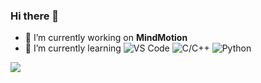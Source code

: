 ### Hi there 👋

<!--
**ChenDudo/ChenDuDo** is a ✨ _special_ ✨ repository because its `README.md` (this file) appears on your GitHub profile.

Here are some ideas to get you started:
-->

- 🔭 I’m currently working on **MindMotion**
- 🌱 I’m currently learning
  ![VS Code](https://img.shields.io/badge/-VS%20Code-007ACC?style=plastic&logo=visual-studio-code)
  ![C/C++](https://img.shields.io/badge/-C/C++-orange?style=plastic&logo=C/C++)
  ![Python](https://img.shields.io/badge/-Python-8fcfd1?style=plastic&logo=Python) 
 
 <!-- 
- 📫 How to reach me:
- 👯 I’m looking to collaborate on ...
- 🤔 I’m looking for help with ...
- 💬 Ask me about ...
- 📫 How to reach me: ...
- 😄 Pronouns: ...
- ⚡ Fun fact: ...
-->

![](https://github-readme-stats.vercel.app/api?username=mayandev)
<!-- ![](https://github-readme-stats.vercel.app/api?username=mayandev&theme=dark) -->
